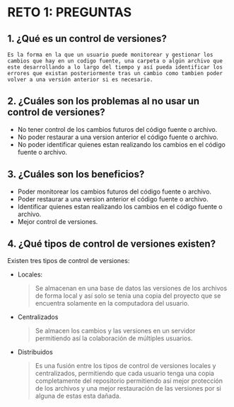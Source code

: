 # RETO 1: PREGUNTAS
## 1. ¿Qué es un control de versiones?
    Es la forma en la que un usuario puede monitorear y gestionar los cambios que hay en un codigo fuente, una carpeta o algún archivo que este desarrollando a lo largo del tiempo y así pueda identificar los errores que existan posteriormente tras un cambio como tambien poder volver a una versión anterior si es necesario. 

## 2. ¿Cuáles son los problemas al no usar un control de versiones?

- No tener control de los cambios futuros del código fuente o archivo.
- No poder restaurar a una version anterior el código fuente o archivo.
- No poder identificar quienes estan realizando los cambios en el código fuente o archivo.

## 3. ¿Cuáles son los beneficios?

- Poder monitorear los cambios futuros del código fuente o archivo.
- Poder restaurar a una version anterior el código fuente o archivo.
- Identificar quienes estan realizando los cambios en el código fuente o archivo.
- Mejor control de versiones.

## 4. ¿Qué tipos de control de versiones existen?
Existen tres tipos de control de versiones:
 - Locales:
    > Se almacenan en una base de datos las versiones de los archivos de forma local y así solo se tenia una copia del proyecto que se encuentra solamente en la computadora del usuario.

 - Centralizados
    > Se almacen los cambios y las versiones en un servidor permitiendo así la colaboración de múltiples usuarios.

 - Distribuidos 
    > Es una fusión entre los tipos de control de versiones locales y centralizados, permitiendo que cada usuario tenga una copia completamente del repositorio permitiendo así mejor protección de los archivos y una mejor restauración de las versiones por si alguna de estas esta dañada.